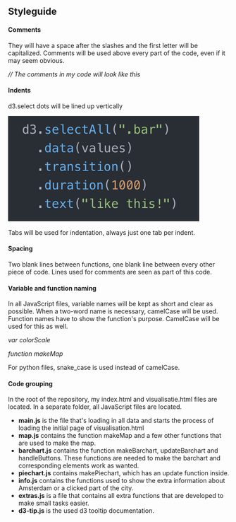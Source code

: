 ## Styleguide

#### Comments
They will have a space after the slashes and the first letter will be capitalized. Comments will be used above every part of the code, even if it may seem obvious.

_// The comments in my code will look like this_

#### Indents
d3.select dots will be lined up vertically

![blah](https://github.com/mariadaan/Project/blob/master/doc/d3style.png)

Tabs will be used for indentation, always just one tab per indent.

#### Spacing
Two blank lines between functions, one blank line between every other piece of code. Lines used for comments are seen as part of this code.

#### Variable and function naming
In all JavaScript files, variable names will be kept as short and clear as possible. When a two-word name is necessary, camelCase will be used. Function names have to show the function's purpose. CamelCase will be used for this as well.

_var colorScale_

_function makeMap_

For python files, snake_case is used instead of camelCase. 

#### Code grouping
In the root of the repository, my index.html and visualisatie.html files are located. In a separate folder, all JavaScript files are located.

- __main.js__ is the file that's loading in all data and starts the process of loading the initial page of visualisation.html
- __map.js__ contains the function makeMap and a few other functions that are used to make the map.
- __barchart.js__ contains the function makeBarchart, updateBarchart and handleButtons. These functions are needed to make the barchart and corresponding elements work as wanted.
- __piechart.js__ contains makePiechart, which has an update function inside.
- __info.js__ contains the functions used to show the extra information about Amsterdam or a clicked part of the city.
- __extras.js__ is a file that contains all extra functions that are developed to make small tasks easier.
- __d3-tip.js__ is the used d3 tooltip documentation.
